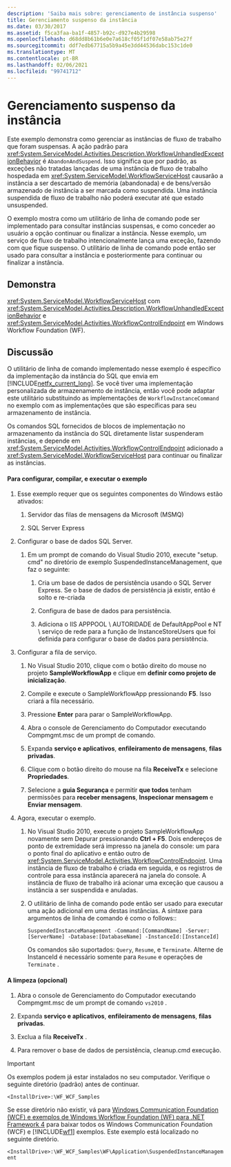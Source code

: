 ```yaml
---
description: 'Saiba mais sobre: gerenciamento de instância suspenso'
title: Gerenciamento suspenso da instância
ms.date: 03/30/2017
ms.assetid: f5ca3faa-ba1f-4857-b92c-d927e4b29598
ms.openlocfilehash: d68dd8b61b6e0e7a618cf05f1df07e58ab75e27f
ms.sourcegitcommit: ddf7edb67715a5b9a45e3dd44536dabc153c1de0
ms.translationtype: MT
ms.contentlocale: pt-BR
ms.lasthandoff: 02/06/2021
ms.locfileid: "99741712"
---
```

# <a name="suspended-instance-management"></a>Gerenciamento suspenso da instância

Este exemplo demonstra como gerenciar as instâncias de fluxo de trabalho que foram suspensas.  A ação padrão para <xref:System.ServiceModel.Activities.Description.WorkflowUnhandledExceptionBehavior> é `AbandonAndSuspend`. Isso significa que por padrão, as exceções não tratadas lançadas de uma instância de fluxo de trabalho hospedada em <xref:System.ServiceModel.WorkflowServiceHost> causarão a instância a ser descartado de memória (abandonada) e de bens/versão armazenado de instância a ser marcada como suspendida. Uma instância suspendida de fluxo de trabalho não poderá executar até que estado unsuspended.

 O exemplo mostra como um utilitário de linha de comando pode ser implementado para consultar instâncias suspensas, e como conceder ao usuário a opção continuar ou finalizar a instância. Nesse exemplo, um serviço de fluxo de trabalho intencionalmente lança uma exceção, fazendo com que fique suspenso. O utilitário de linha de comando pode então ser usado para consultar a instância e posteriormente para continuar ou finalizar a instância.

## <a name="demonstrates"></a>Demonstra

 <xref:System.ServiceModel.WorkflowServiceHost> com <xref:System.ServiceModel.Activities.Description.WorkflowUnhandledExceptionBehavior> e <xref:System.ServiceModel.Activities.WorkflowControlEndpoint> em Windows Workflow Foundation (WF).

## <a name="discussion"></a>Discussão

 O utilitário de linha de comando implementado nesse exemplo é específico da implementação da instância do SQL que envia em [!INCLUDE[netfx_current_long](../../../../includes/netfx-current-long-md.md)]. Se você tiver uma implementação personalizada de armazenamento de instância, então você pode adaptar este utilitário substituindo as implementações de `WorkflowInstanceCommand` no exemplo com as implementações que são específicas para seu armazenamento de instância.

 Os comandos SQL fornecidos de blocos de implementação no armazenamento da instância do SQL diretamente listar suspenderam instâncias, e depende em <xref:System.ServiceModel.Activities.WorkflowControlEndpoint> adicionado a <xref:System.ServiceModel.WorkflowServiceHost> para continuar ou finalizar as instâncias.

#### <a name="to-set-up-build-and-run-the-sample"></a>Para configurar, compilar, e executar o exemplo

1. Esse exemplo requer que os seguintes componentes do Windows estão ativados:

    1. Servidor das filas de mensagens da Microsoft (MSMQ)

    2. SQL Server Express

2. Configurar o base de dados SQL Server.

    1. Em um prompt de comando do Visual Studio 2010, execute "setup. cmd" no diretório de exemplo SuspendedInstanceManagement, que faz o seguinte:

        1. Cria um base de dados de persistência usando o SQL Server Express. Se o base de dados de persistência já existir, então é solto e re-criada

        2. Configura de base de dados para persistência.

        3. Adiciona o IIS APPPOOL \ AUTORIDADE de DefaultAppPool e NT \ serviço de rede para a função de InstanceStoreUsers que foi definida para configurar o base de dados para persistência.

3. Configurar a fila de serviço.

    1. No Visual Studio 2010, clique com o botão direito do mouse no projeto **SampleWorkflowApp** e clique em **definir como projeto de inicialização**.

    2. Compile e execute o SampleWorkflowApp pressionando **F5**. Isso criará a fila necessário.

    3. Pressione **Enter** para parar o SampleWorkflowApp.

    4. Abra o console de Gerenciamento do Computador executando Compmgmt.msc de um prompt de comando.

    5. Expanda **serviço e aplicativos**, **enfileiramento de mensagens**, **filas privadas**.

    6. Clique com o botão direito do mouse na fila **ReceiveTx** e selecione **Propriedades**.

    7. Selecione a **guia Segurança** e permitir **que todos** tenham permissões para **receber mensagens**, **Inspecionar mensagem** e **Enviar mensagem**.

4. Agora, executar o exemplo.

    1. No Visual Studio 2010, execute o projeto SampleWorkflowApp novamente sem Depurar pressionando **Ctrl + F5**. Dois endereços de ponto de extremidade será impresso na janela do console: um para o ponto final do aplicativo e então outro de <xref:System.ServiceModel.Activities.WorkflowControlEndpoint>. Uma instância de fluxo de trabalho é criada em seguida, e os registros de controle para essa instância aparecerá na janela do console. A instância de fluxo de trabalho irá acionar uma exceção que causou a instância a ser suspendida e anuladas.

    2. O utilitário de linha de comando pode então ser usado para executar uma ação adicional em uma destas instâncias. A sintaxe para argumentos de linha de comando é como o follows::

         `SuspendedInstanceManagement -Command:[CommandName] -Server:[ServerName] -Database:[DatabaseName] -InstanceId:[InstanceId]`

         Os comandos são suportados: `Query`, `Resume`, e `Terminate`.  Alterne de InstanceId é necessário somente para `Resume` e operações de `Terminate` .

#### <a name="to-cleanup-optional"></a>A limpeza (opcional)

1. Abra o console de Gerenciamento do Computador executando Compmgmt.msc de um prompt de comando `vs2010` .

2. Expanda **serviço e aplicativos**, **enfileiramento de mensagens**, **filas privadas**.

3. Exclua a fila **ReceiveTx** .

4. Para remover o base de dados de persistência, cleanup.cmd execução.

> [!IMPORTANT]
> Os exemplos podem já estar instalados no seu computador. Verifique o seguinte diretório (padrão) antes de continuar.  
>
> `<InstallDrive>:\WF_WCF_Samples`  
>
> Se esse diretório não existir, vá para [Windows Communication Foundation (WCF) e exemplos de Windows Workflow Foundation (WF) para .NET Framework 4](https://www.microsoft.com/download/details.aspx?id=21459) para baixar todos os Windows Communication Foundation (WCF) e [!INCLUDE[wf1](../../../../includes/wf1-md.md)] exemplos. Este exemplo está localizado no seguinte diretório.  
>
> `<InstallDrive>:\WF_WCF_Samples\WF\Application\SuspendedInstanceManagement`
